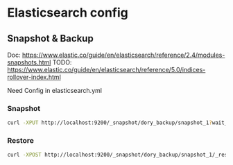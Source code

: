 Elasticsearch config
=====================

## Snapshot & Backup
Doc: https://www.elastic.co/guide/en/elasticsearch/reference/2.4/modules-snapshots.html
TODO: https://www.elastic.co/guide/en/elasticsearch/reference/5.0/indices-rollover-index.html

Need Config in elasticsearch.yml

### Snapshot
```bash
curl -XPUT http://localhost:9200/_snapshot/dory_backup/snapshot_1?wait_for_completion=true
```

### Restore
```bash
curl -XPOST http://localhost:9200/_snapshot/dory_backup/snapshot_1/_restore
```
